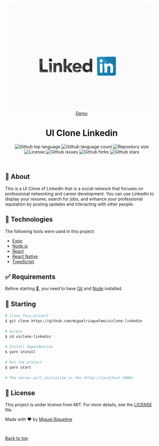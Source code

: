 <div align="center" id="top"> 
    <img src="./.github/app.gif" alt="UI Clone Linkedin" />
    &#xa0;
    <a href="https://miguelrisquelme-uiclone-linkedin.netlify.app">Demo</a>
</div>

<h1 align="center">UI Clone Linkedin</h1>

<p align="center">
  <img alt="Github top language" src="https://img.shields.io/github/languages/top/miguelrisquelme/uiclone-linkedin?color=56BEB8">

  <img alt="Github language count" src="https://img.shields.io/github/languages/count/miguelrisquelme/uiclone-linkedin?color=56BEB8">

  <img alt="Repository size" src="https://img.shields.io/github/repo-size/miguelrisquelme/uiclone-linkedin?color=56BEB8">

  <img alt="License" src="https://img.shields.io/github/license/miguelrisquelme/uiclone-linkedin?color=56BEB8">

  <img alt="Github issues" src="https://img.shields.io/github/issues/miguelrisquelme/uiclone-linkedin?color=56BEB8" />

  <img alt="Github forks" src="https://img.shields.io/github/forks/miguelrisquelme/uiclone-linkedin?color=56BEB8" />

  <img alt="Github stars" src="https://img.shields.io/github/stars/miguelrisquelme/uiclone-linkedin?color=56BEB8" />
</p>

<br>

## :dart: About

This is a UI Clone of LinkedIn that is a social network that focuses on professional networking and career development. You can use LinkedIn to display your resume, search for jobs, and enhance your professional reputation by posting updates and interacting with other people.

## :rocket: Technologies

The following tools were used in this project:

-   [Expo](https://expo.io/)
-   [Node.js](https://nodejs.org/en/)
-   [React](https://pt-br.reactjs.org/)
-   [React Native](https://reactnative.dev/)
-   [TypeScript](https://www.typescriptlang.org/)

## :white_check_mark: Requirements

Before starting :checkered_flag:, you need to have [Git](https://git-scm.com) and [Node](https://nodejs.org/en/) installed.

## :checkered_flag: Starting

```bash
# Clone this project
$ git clone https://github.com/miguelrisquelme/uiclone-linkedin

# Access
$ cd uiclone-linkedin

# Install dependencies
$ yarn install

# Run the project
$ yarn start

# The server will initialize in the <http://localhost:3000>
```

## :memo: License

This project is under license from MIT. For more details, see the [LICENSE](LICENSE.md) file.

Made with :heart: by <a href="https://github.com/miguelrisquelme" target="_blank">Miguel Riquelme</a>

&#xa0;

<a href="#top">Back to top</a>
